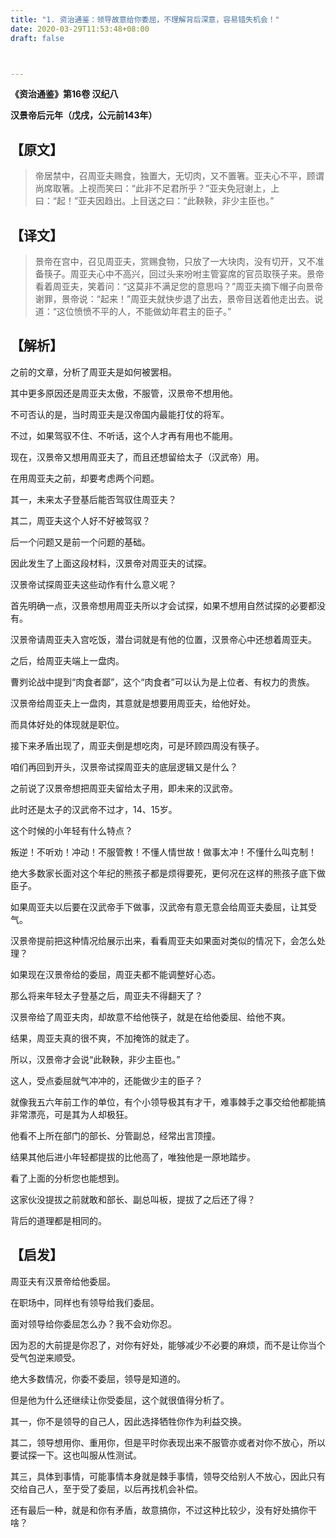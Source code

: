 ```yaml
---
title: "1. 资治通鉴：领导故意给你委屈，不理解背后深意，容易错失机会！"
date: 2020-03-29T11:53:48+08:00
draft: false



---
```


 

**《资治通鉴》第16卷 汉纪八**

**汉景帝后元年（戊戌，公元前143年）**



## 【原文】

> 帝居禁中，召周亚夫赐食，独置大，无切肉，又不置箸。亚夫心不平，顾谓尚席取箸。上视而笑曰：“此非不足君所乎？”亚夫免冠谢上，上曰：“起！”亚夫因趋出。上目送之曰：“此鞅鞅，非少主臣也。”

## 【译文】

> 景帝在宫中，召见周亚夫，赏赐食物，只放了一大块肉，没有切开，又不准备筷子。周亚夫心中不高兴，回过头来吩咐主管宴席的官员取筷子来。景帝看着周亚夫，笑着问：“这莫非不满足您的意思吗？”周亚夫摘下帽子向景帝谢罪，景帝说：“起来！”周亚夫就快步退了出去，景帝目送着他走出去。说道：“这位愤愤不平的人，不能做幼年君主的臣子。”

## 【解析】

之前的文章，分析了周亚夫是如何被罢相。

其中更多原因还是周亚夫太傲，不服管，汉景帝不想用他。

不可否认的是，当时周亚夫是汉帝国内最能打仗的将军。

不过，如果驾驭不住、不听话，这个人才再有用也不能用。

现在，汉景帝又想用周亚夫了，而且还想留给太子（汉武帝）用。

在用周亚夫之前，却要考虑两个问题。

其一，未来太子登基后能否驾驭住周亚夫？

其二，周亚夫这个人好不好被驾驭？

后一个问题又是前一个问题的基础。

因此发生了上面这段材料，汉景帝对周亚夫的试探。

汉景帝试探周亚夫这些动作有什么意义呢？

首先明确一点，汉景帝想用周亚夫所以才会试探，如果不想用自然试探的必要都没有。

汉景帝请周亚夫入宫吃饭，潜台词就是有他的位置，汉景帝心中还想着周亚夫。

之后，给周亚夫端上一盘肉。

曹刿论战中提到“肉食者鄙”，这个“肉食者”可以认为是上位者、有权力的贵族。

汉景帝给周亚夫上一盘肉，其意就是想要用周亚夫，给他好处。

而具体好处的体现就是职位。

接下来矛盾出现了，周亚夫倒是想吃肉，可是环顾四周没有筷子。

咱们再回到开头，汉景帝试探周亚夫的底层逻辑又是什么？

之前说了汉景帝想把周亚夫留给太子用，即未来的汉武帝。

此时还是太子的汉武帝不过才，14、15岁。

这个时候的小年轻有什么特点？

叛逆！不听劝！冲动！不服管教！不懂人情世故！做事太冲！不懂什么叫克制！

绝大多数家长面对这个年纪的熊孩子都是烦得要死，更何况在这样的熊孩子底下做臣子。

如果周亚夫以后要在汉武帝手下做事，汉武帝有意无意会给周亚夫委屈，让其受气。

汉景帝提前把这种情况给展示出来，看看周亚夫如果面对类似的情况下，会怎么处理？

如果现在汉景帝给的委屈，周亚夫都不能调整好心态。

那么将来年轻太子登基之后，周亚夫不得翻天了？

汉景帝给了周亚夫肉，却故意不给他筷子，就是在给他委屈、给他不爽。

结果，周亚夫真的很不爽，不加掩饰的就走了。

所以，汉景帝才会说“此鞅鞅，非少主臣也。”

这人，受点委屈就气冲冲的，还能做少主的臣子？

就像我五六年前工作的单位，有个小领导极其有才干，难事棘手之事交给他都能搞非常漂亮，可是其为人却极狂。

他看不上所在部门的部长、分管副总，经常出言顶撞。

结果其他后进小年轻都提拔的比他高了，唯独他是一原地踏步。

看了上面的分析您也能想到。

这家伙没提拔之前就敢和部长、副总叫板，提拔了之后还了得？

背后的道理都是相同的。



## 【启发】

周亚夫有汉景帝给他委屈。

在职场中，同样也有领导给我们委屈。

面对领导给你委屈怎么办？我不会劝你忍。

因为忍的大前提是你忍了，对你有好处，能够减少不必要的麻烦，而不是让你当个受气包逆来顺受。

绝大多数情况，你委不委屈，领导是知道的。

但是他为什么还继续让你受委屈，这个就很值得分析了。

其一，你不是领导的自己人，因此选择牺牲你作为利益交换。

其二，领导想用你、重用你，但是平时你表现出来不服管亦或者对你不放心，所以要试探一下。这也叫服从性测试。

其三，具体到事情，可能事情本身就是棘手事情，领导交给别人不放心，因此只有交给自己人，至于受了委屈，以后再找机会补偿。



还有最后一种，就是和你有矛盾，故意搞你，不过这种比较少，没有好处搞你干啥？
